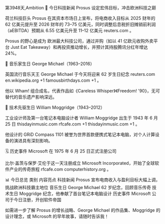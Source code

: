 第3948天,Ambition 📰 今日科技新闻
Prosus 设定宏伟目标，冲击欧洲科技之巅

荷兰科技巨头 Prosus 在其资本市场日上宣布，将电商收入目标从 2025 财年的 62 亿美元提升至 2026 财年的 73–75 亿美元，同时调整后息税折旧摊销前利润（aEBITDA）预期从 6.55 亿美元升至 11–12 亿美元 
reuters.com
。

Prosus 的野心是成为 欧洲最大科技公司，通过并购（如以 41 亿欧元收购外卖平台 Just Eat Takeaway）和再投资推动增长，并预计其持股腾讯分红年增达 24%。

🎂 音乐家生日
George Michael（1963–2016）

英国流行音乐天王 George Michael 于今天将迎来 62 岁生日纪念 
reuters.com
en.wikipedia.org
+1
famousbirthdays.com
+1
。

他以 Wham! 组合成名，代表作品如《Careless Whisper》《Freedom! '90》，无可替代的音乐遗产影响深远。

🧠 技术先驱生日
William Moggridge（1943–2012）

工业设计师及第一台笔记本电脑设计者 William Moggridge 出生于 1943 年 6 月 25 日 
thisdayinmusic.com
rfcafe.com
+1
thisdayinmusic.com
+1
。

他设计的 GRiD Compass 1101 被誉为世界首款便携式笔记本电脑，对个人计算设备的演进具有深刻影响。

🗓️ 历史事件
Microsoft 在 1975 年 6 月 25 日正式注册公司

比尔·盖茨与保罗·艾伦于这一天注册成立 Microsoft Incorporated，开始了全球软件产业的传奇旅程 
rfcafe.com
computerhistory.org
。

📊 今日总览
类别	内容亮点
科技新闻	Prosus 宣布电商收入与盈利目标大幅上调，挑战欧洲科技霸主地位
音乐生日	George Michael 62 岁纪念，回顾音乐传奇
技术生日	Moggridge 纪念，他奉献了首台笔记本电脑设计
历史事件	Microsoft 公司于今日注册，开创软件帝国

如需进一步了解 Prosus 的增长战略、George Michael 的作品集、Moggridge 的设计理念，或 Microsoft 的早年故事，请随时告诉我！
